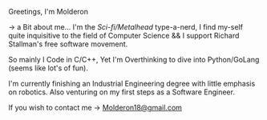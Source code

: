 Greetings, I'm Molderon

  -> a Bit about me...
I'm the *Sci-fi/Metalhead* type-a-nerd, I find my-self quite inquisitive to the 
field of Computer Science && I support Richard Stallman's free software movement.

So mainly I Code in C/C++, Yet I'm Overthinking to dive into Python/GoLang
(seems like lot's of fun). 

I'm currently finishing an Industrial Engineering degree with little emphasis on robotics.
Also venturing on my first steps as a Software Engineer.

If you wish to contact me 
-> Molderon18@gmail.com


   




